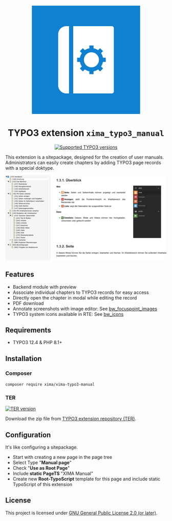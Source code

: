 <div align="center">

![Extension icon](Resources/Public/Icons/Extension.svg)

# TYPO3 extension `xima_typo3_manual`

[![Supported TYPO3 versions](https://typo3-badges.dev/badge/xima_typo3_manual/typo3/shields.svg)](https://extensions.typo3.org/extension/xima_typo3_manual)

</div>

This extension is a sitepackage, designed for the creation of user manuals.
Administrators can easily create chapters by adding TYPO3 page records with a
special doktype.

![Backend Preview](./Documentation/Images/backend_preview.png)

## Features

* Backend module with preview
* Associate individual chapters to TYPO3 records for easy access
* Directly open the chapter in modal while editing the record
* PDF download
* Annotate screenshots with image editor:
  See [bw_focuspoint_images](https://extensions.typo3.org/extension/bw_focuspoint_images)
* TYPO3 system icons available in RTE:
  See [bw_icons](https://extensions.typo3.org/extension/bw_icons)

## Requirements

* TYPO3 12.4 & PHP 8.1+

## Installation

### Composer

```bash
composer require xima/xima-typo3-manual
```

### TER

[![TER version](https://typo3-badges.dev/badge/xima_typo3_manual/version/shields.svg)](https://extensions.typo3.org/extension/xima_typo3_manual)

Download the zip file from
[TYPO3 extension repository (TER)](https://extensions.typo3.org/extension/xima_typo3_manual).

## Configuration

It's like configuring a sitepackage.

* Start with creating a new page in the page tree
* Select Type "**Manual page**"
* Check "**Use as Root Page**"
* Include **static PageTS** "XIMA Manual"
* Create new **Root-TypoScript** template for this page and include static
  TypoScript of this extension

## License

This project is licensed
under [GNU General Public License 2.0 (or later)](LICENSE.md).
